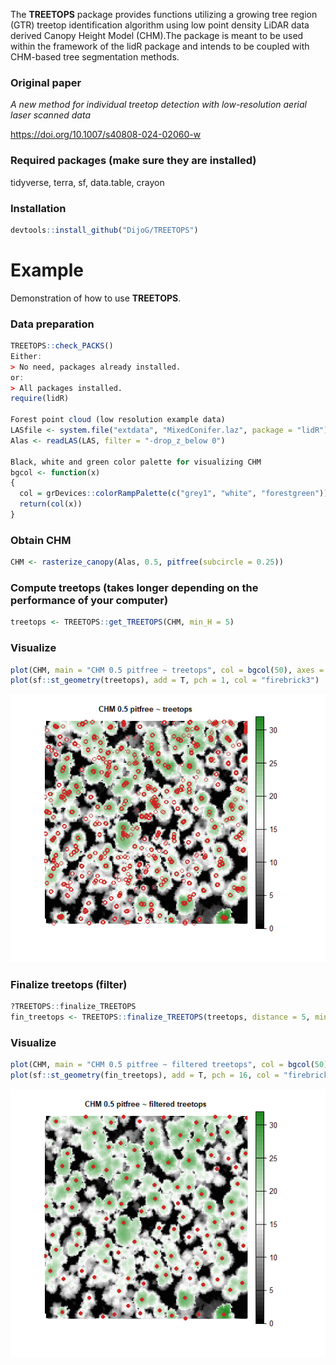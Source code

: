 The **TREETOPS** package provides functions utilizing a growing tree region (GTR) treetop identification algorithm using low point density LiDAR data derived Canopy Height Model (CHM).The package is meant to be used within the framework of the lidR package and intends to be coupled with CHM-based tree segmentation methods. 

### Original paper
*A new method for individual treetop detection with low-resolution aerial laser scanned data*

https://doi.org/10.1007/s40808-024-02060-w


### Required packages (make sure they are installed)

tidyverse, terra, sf, data.table, crayon


### Installation

```r
devtools::install_github("DijoG/TREETOPS")
```

# Example
Demonstration of how to use **TREETOPS**. 

### Data preparation

```r
TREETOPS::check_PACKS()
Either:
> No need, packages already installed.
or:
> All packages installed.
require(lidR)

Forest point cloud (low resolution example data)
LASfile <- system.file("extdata", "MixedConifer.laz", package = "lidR")
Alas <- readLAS(LAS, filter = "-drop_z_below 0") 

Black, white and green color palette for visualizing CHM
bgcol <- function(x)
{
  col = grDevices::colorRampPalette(c("grey1", "white", "forestgreen"))
  return(col(x))
}
```

### Obtain CHM

```r
CHM <- rasterize_canopy(Alas, 0.5, pitfree(subcircle = 0.25))
```

### Compute treetops (takes longer depending on the performance of your computer)

```r
treetops <- TREETOPS::get_TREETOPS(CHM, min_H = 5)
```

### Visualize

```r
plot(CHM, main = "CHM 0.5 pitfree ~ treetops", col = bgcol(50), axes = F)
plot(sf::st_geometry(treetops), add = T, pch = 1, col = "firebrick3")
```
<img align="bottom" src="https://raw.githubusercontent.com/DijoG/storage/main/README/TREETOPS_01.png">

### Finalize treetops (filter)

```r
?TREETOPS::finalize_TREETOPS
fin_treetops <- TREETOPS::finalize_TREETOPS(treetops, distance = 5, min_H = 5)
```

### Visualize

```r
plot(CHM, main = "CHM 0.5 pitfree ~ filtered treetops", col = bgcol(50), axes = F)
plot(sf::st_geometry(fin_treetops), add = T, pch = 16, col = "firebrick3")
```
<img align="bottom" src="https://raw.githubusercontent.com/DijoG/storage/main/README/TREETOPS_02.png">

